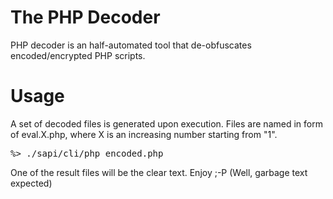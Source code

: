 The PHP Decoder
===================
PHP decoder is an half-automated tool that de-obfuscates encoded/encrypted PHP scripts.

Usage
===================
A set of decoded files is generated upon execution. Files are named in form of eval.X.php, where X is an increasing number starting from "1".

<pre>
%> ./sapi/cli/php encoded.php
</pre>

One of the result files will be the clear text. Enjoy ;-P (Well, garbage text expected)


